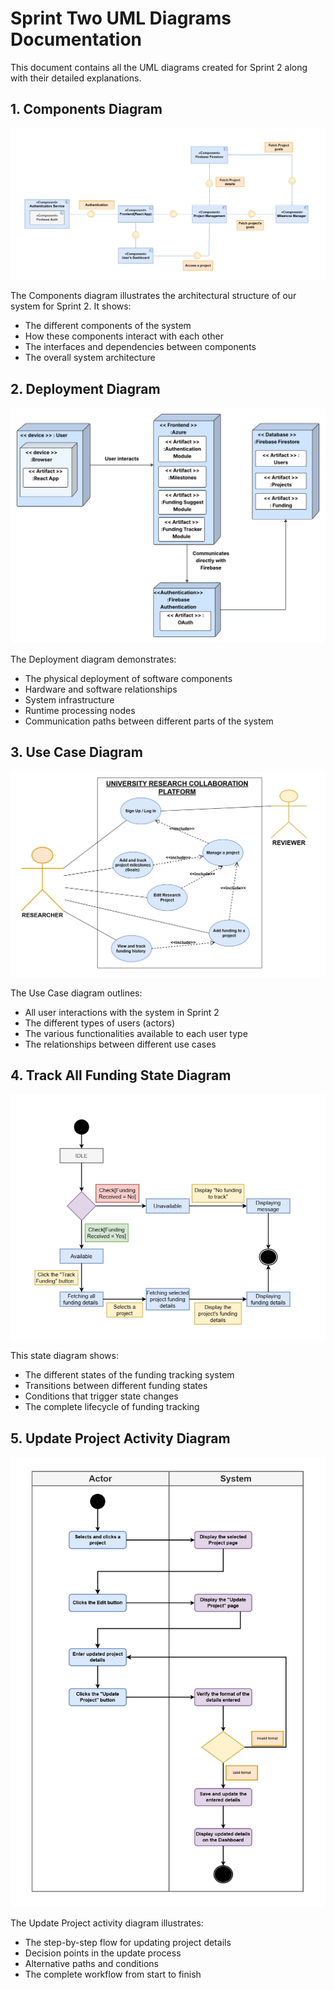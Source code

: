 # Sprint Two UML Diagrams Documentation

This document contains all the UML diagrams created for Sprint 2 along with their detailed explanations.

## 1. Components Diagram
![Components Diagram](./Sprint%20Two%20UML%20Diagrams/Components%20diagram.drawio.png)

The Components diagram illustrates the architectural structure of our system for Sprint 2. It shows:
- The different components of the system
- How these components interact with each other
- The interfaces and dependencies between components
- The overall system architecture

## 2. Deployment Diagram
![Deployment Diagram](./Sprint%20Two%20UML%20Diagrams/DeploymentDiagram%20(1).png)

The Deployment diagram demonstrates:
- The physical deployment of software components
- Hardware and software relationships
- System infrastructure
- Runtime processing nodes
- Communication paths between different parts of the system

## 3. Use Case Diagram
![Use Case Diagram](./Sprint%20Two%20UML%20Diagrams/Sprint%202%20Use%20Cases.drawio.png)

The Use Case diagram outlines:
- All user interactions with the system in Sprint 2
- The different types of users (actors)
- The various functionalities available to each user type
- The relationships between different use cases

## 4. Track All Funding State Diagram
![Track Funding Diagram](./Sprint%20Two%20UML%20Diagrams/Track%20All%20funding.drawio.png)

This state diagram shows:
- The different states of the funding tracking system
- Transitions between different funding states
- Conditions that trigger state changes
- The complete lifecycle of funding tracking

## 5. Update Project Activity Diagram
![Update Project Diagram](./Sprint%20Two%20UML%20Diagrams/UpdateProject(Story%206).drawio.png)

The Update Project activity diagram illustrates:
- The step-by-step flow for updating project details
- Decision points in the update process
- Alternative paths and conditions
- The complete workflow from start to finish